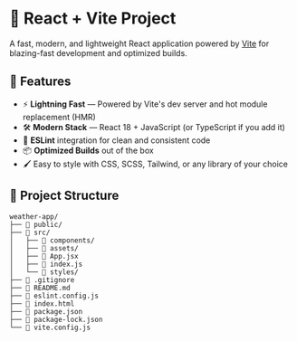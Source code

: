 # 🚀 React + Vite Project

A fast, modern, and lightweight React application powered by [Vite](https://vitejs.dev/) for blazing-fast development and optimized builds.

## 📌 Features
- ⚡ **Lightning Fast** — Powered by Vite's dev server and hot module replacement (HMR)
- 🛠 **Modern Stack** — React 18 + JavaScript (or TypeScript if you add it)
- 🎨 **ESLint** integration for clean and consistent code
- 📦 **Optimized Builds** out of the box
- 🖌 Easy to style with CSS, SCSS, Tailwind, or any library of your choice

## 📂 Project Structure
```
weather-app/
├── 📁 public/
├── 📁 src/
│   ├── 📁 components/
│   ├── 📁 assets/
│   ├── 📄 App.jsx
│   ├── 📄 index.js
│   └── 📁 styles/
├── 📄 .gitignore
├── 📄 README.md
├── 📄 eslint.config.js
├── 📄 index.html
├── 📄 package.json
├── 📄 package-lock.json
└── 📄 vite.config.js
```

